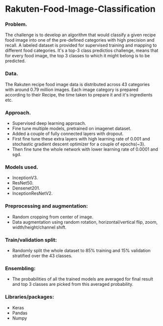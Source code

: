 # Rakuten-Food-Image-Classification

### Problem.
The challenge is to develop an algorithm that would classify a given recipe food image into one of the pre-defined categories with high precision and recall. A labeled dataset is provided for supervised training and mapping to different food categories. It's a top-3 class predictios challenge, means that for every food image, the top 3 classes to which it might belong is to be predicted.

### Data.
The Rakuten recipe food image data is distributed across 43 categories with around 0.79 million images. Each image category is prepared according to their Recipe, the time taken to prepare it and it's ingredients etc. 

### Approach.
* Supervised deep learning approach.
* Fine tune multiple models, pretrained on imagenet dataset.
* Added a couple of fully connected layers with dropout.
* First fine tune these extra layers with high learning rate of 0.001 and stochastic gradient descent optimizer for a couple of epochs(~3).
* Then fine tune the whole network with lower learning rate of 0.0001 and sgd.

### Models used.
* InceptionV3.
* ResNet50.
* Densenet201.
* InceptionResNetV2.

### Preprocessing and augmentation:
* Random cropping from center of image.
* Data augmentation using random rotation, horizontal/vertical flip, zoom, width/height/channel shift.

### Train/validation split:
* Randomly split the whole dataset to 85% training and 15% validation stratified over the 43 classes.

### Ensembling:
* The probabilities of all the trained models are averaged for final result and top 3 classes are picked from this averaged probability.

### Libraries/packages:
* Keras
* Pandas
* Numpy	
